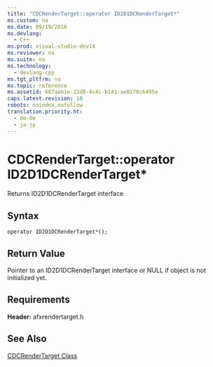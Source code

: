 ```yaml
---
title: "CDCRenderTarget::operator ID2D1DCRenderTarget*"
ms.custom: na
ms.date: 09/19/2016
ms.devlang: 
  - C++
ms.prod: visual-studio-dev14
ms.reviewer: na
ms.suite: na
ms.technology: 
  - devlang-cpp
ms.tgt_pltfrm: na
ms.topic: reference
ms.assetid: 687aab1e-22d8-4c4c-b141-ae0178c6495e
caps.latest.revision: 10
robots: noindex,nofollow
translation.priority.ht: 
  - de-de
  - ja-jp
---
```

# CDCRenderTarget::operator ID2D1DCRenderTarget*
Returns ID2D1DCRenderTarget interface  
  
## Syntax  
  
```  
operator ID2D1DCRenderTarget*();  
```  
  
## Return Value  
 Pointer to an ID2D1DCRenderTarget interface or NULL if object is not initialized yet.  
  
## Requirements  
 **Header:** afxrendertarget.h  
  
## See Also  
 [CDCRenderTarget Class](../vs140/CDCRenderTarget-Class.md)